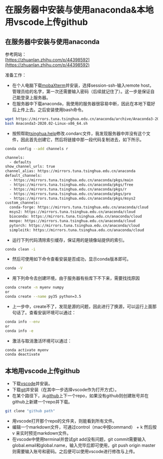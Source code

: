 # 在服务器中安装与使用anaconda&本地用vscode上传github

## 在服务器中安装与使用anaconda
参考网站：  
[https://zhuanlan.zhihu.com/p/44398592](https://zhuanlan.zhihu.com/p/44398592)

准备工作：
+ 在个人电脑下载[mobaXterm](https://mobaxterm.mobatek.net/)并安装，选择session-ssh-输入remote host，管理员给的名字，第一次还需要输入密码（后续就记住了）。这一步是保证自己能登录上服务器。  
+ 在服务器中下载anaconda，我使用的服务器很容易中断，因此在本地下载好后上传上去。之后安装使用bash命令。  
```sh
wget https://mirrors.tuna.tsinghua.edu.cn/anaconda/archive/Anaconda3-2020.02-Linux-x86_64.sh
bash Anaconda3-2020.02-Linux-x86_64.sh
```

+ 按照帮助[tsinghua.help](https://mirror.tuna.tsinghua.edu.cn/help/anaconda/)修改.condarc文件，我发现服务器中并没有这个文件，因此首先创建它，然后将链接中那一段代码复制进去，如下所示。
```sh
conda config --add channels r
```

```sh
channels:
  - defaults
show_channel_urls: true
channel_alias: https://mirrors.tuna.tsinghua.edu.cn/anaconda
default_channels:
  - https://mirrors.tuna.tsinghua.edu.cn/anaconda/pkgs/main
  - https://mirrors.tuna.tsinghua.edu.cn/anaconda/pkgs/free
  - https://mirrors.tuna.tsinghua.edu.cn/anaconda/pkgs/r
  - https://mirrors.tuna.tsinghua.edu.cn/anaconda/pkgs/pro
  - https://mirrors.tuna.tsinghua.edu.cn/anaconda/pkgs/msys2
custom_channels:
  conda-forge: https://mirrors.tuna.tsinghua.edu.cn/anaconda/cloud
  msys2: https://mirrors.tuna.tsinghua.edu.cn/anaconda/cloud
  bioconda: https://mirrors.tuna.tsinghua.edu.cn/anaconda/cloud
  menpo: https://mirrors.tuna.tsinghua.edu.cn/anaconda/cloud
  pytorch: https://mirrors.tuna.tsinghua.edu.cn/anaconda/cloud
  simpleitk: https://mirrors.tuna.tsinghua.edu.cn/anaconda/cloud
```
+ 运行下列代码清除索引缓存，保证用的是镜像站提供的索引。
```sh
conda clean -i 
```
+ 然后可使用如下命令查看安装是否成功，显示conda版本即可。
```sh
conda -V
```
+ 用下列命令去创建环境，由于服务器有些库下不下来，需要找找原因
```sh
conda create -n myenv numpy
or
conda create --name py35 python=3.5
```
+ 上一步中，create不了，发现是源的问题，因此进行了换源，可以运行上面那句话了。查看安装环境可以通过：
```sh
conda info --env
or
conda info -e
```
+ 激活与取消激活环境可以通过：
```sh
conda activate myenv
conda deactivate
```


## 本地用vscode上传github

+ 下载[vscode](https://code.visualstudio.com/)并安装。  
+ 下载[git](https://git-scm.com/)并安装（在其中一步选择vscode作为打开方式）。
+ 在某个路径下，从[github](https://github.com/)上下一个repo，如果没有github则创建账号并在github上新建一个repo并下载。
```sh
git clone "github path"
```
+ 用vscode打开那个repo的文件夹，则能看到所有文件。
+ 编辑一个markdown文件，可通过control（mac中按command） + k 然后按 v 来实时预览markdown文件。  
+ 在vscode中使用terminal并尝试git add没有问题，git commit需要输入global.email和global.name，输入完毕后即可使用，git push origin master则需要输入账号和密码。之后便可以使用vscode进行修改与上传。